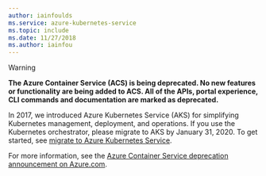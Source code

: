 ```yaml
---
author: iainfoulds
ms.service: azure-kubernetes-service
ms.topic: include
ms.date: 11/27/2018
ms.author: iainfou
---
```


> [!WARNING]
>  **The Azure Container Service (ACS) is being deprecated. No new features or functionality are being added to ACS. All of the APIs, portal experience, CLI commands and documentation are marked as deprecated.**
>
> In 2017, we introduced Azure Kubernetes Service (AKS) for simplifying Kubernetes management, deployment, and operations. If you use the Kubernetes orchestrator, please migrate to AKS by January 31, 2020. To get started, see [migrate to Azure Kubernetes Service](../articles/aks/aks-migration.md).
>
> For more information, see the [Azure Container Service deprecation announcement on Azure.com](https://azure.microsoft.com/updates/azure-container-service-will-retire-on-january-31-2020/).